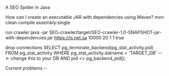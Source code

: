 A SEO Spider in Java

How can I create an executable JAR with dependencies using Maven?
mvn clean compile assembly:single

run crawler
java -jar SEO-crawler/target/SEO-crawler-1.0-SNAPSHOT-jar-with-dependencies.jar https://is.net.sa 10000 20 1 1 true

drop connections
SELECT pg_terminate_backend(pg_stat_activity.pid)
FROM pg_stat_activity
WHERE pg_stat_activity.datname = 'TARGET_DB' -- ← change this to your DB
  AND pid <> pg_backend_pid();
  
Current problems :-
